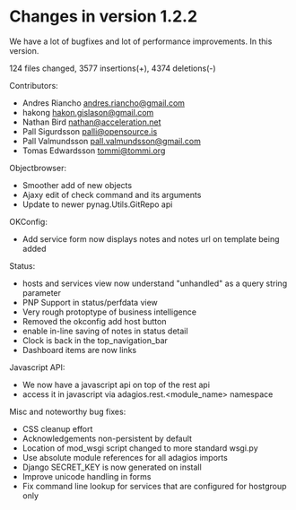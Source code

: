 Changes in version 1.2.2
======================== 
We have a lot of bugfixes and lot of performance improvements. In this version.

124 files changed, 3577 insertions(+), 4374 deletions(-)

Contributors:

- Andres Riancho <andres.riancho@gmail.com>
- hakong <hakon.gislason@gmail.com>
- Nathan Bird <nathan@acceleration.net>
- Pall Sigurdsson <palli@opensource.is>
- Pall Valmundsson <pall.valmundsson@gmail.com>
- Tomas Edwardsson <tommi@tommi.org>


Objectbrowser:

- Smoother add of new objects
- Ajaxy edit of check command and its arguments
- Update to newer pynag.Utils.GitRepo api

OKConfig:

- Add service form now displays notes and notes url on template being added

Status:

- hosts and services view now understand "unhandled" as a query string parameter
- PNP Support in status/perfdata view
- Very rough protoptype of business intelligence
- Removed the okconfig add host button
- enable in-line saving of notes in status detail
- Clock is back in the top_navigation_bar 
- Dashboard items are now links

Javascript API:

- We now have a javascript api on top of the rest api
- access it in javascript via adagios.rest.<module_name> namespace

Misc and noteworthy bug fixes:

- CSS cleanup effort
- Acknowledgements non-persistent by default
- Location of mod_wsgi script changed to more standard wsgi.py
- Use absolute module references for all adagios imports
- Django SECRET_KEY is now generated on install
- Improve unicode handling in forms
- Fix command line lookup for services that are configured for hostgroup only

